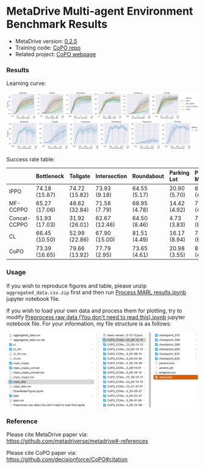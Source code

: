 # MetaDrive Multi-agent Environment Benchmark Results



* MetaDrive version: [0.2.5](https://github.com/metadriverse/metadrive/tree/releases/0.2.5)
* Training code: [CoPO repo](https://github.com/decisionforce/CoPO)
* Related project: [CoPO webpage](https://decisionforce.github.io/CoPO/)


### Results

Learning curve:

![](figs/learning_curve.png)
![](figs/cl_learning_curve.png)

Success rate table:

|              | Bottleneck    | Tollgate      | Intersection   | Roundabout   | Parking Lot   | PG Map       |
|:-------------|:--------------|:--------------|:---------------|:-------------|:--------------|:-------------|
| IPPO         | 74.18 (15.87) | 74.72 (15.82) | 73.93 (9.18)   | 64.55 (5.17) | 20.90 (5.70)  | 83.82 (4.40) |
| MF-CCPPO     | 65.27 (17.06) | 48.62 (32.84) | 71.58 (7.79)   | 68.95 (4.78) | 14.42 (4.92)  | 79.63 (4.71) |
| Concat-CCPPO | 51.93 (17.03) | 31.92 (26.01) | 62.67 (12.46)  | 64.50 (8.46) | 4.73 (3.83)   | 75.38 (8.69) |
| CL           | 66.45 (10.50) | 52.99 (22.86) | 67.90 (15.00)  | 81.51 (4.49) | 16.17 (8.94)  | 77.96 (6.95) |
| CoPO         | 73.39 (16.65) | 79.66 (13.92) | 77.79 (2.95)   | 73.65 (4.61) | 20.98 (3.55)  | 80.24 (4.21) |

### Usage

If you wish to reproduce figures and table, please unzip `aggregated_data.csv.zip` first and then run 
[Process MARL results.ipynb](Process%20MARL%20results.ipynb) jupyter notebook file.


If you wish to load your own data and process them for plotting, try to modify 
[Preprocess raw data (You don't need to read this).ipynb](Preprocess%20raw%20data%20(You%20don't%20need%20to%20read%20this).ipynb) 
jupyter notebook file.
For your information, my file structure is as follows:

![](figs/file_structure.png)

### Reference

Please cite MetaDrive paper via: https://github.com/metadriverse/metadrive#-references

Please cite CoPO paper via: https://github.com/decisionforce/CoPO#citation
